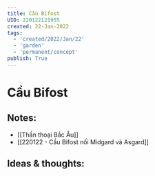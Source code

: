 ```yaml
---
title: Cầu Bifost
UID: 220122121955
created: 22-Jan-2022
tags:
  - 'created/2022/Jan/22'
  - 'garden'
  - 'permanent/concept'
publish: True
---
```

# Cầu Bifost

## Notes:
- [[Thần thoại Bắc Âu]]
- [[220122 - Cầu Bifost nối Midgard và Asgard]]

## Ideas & thoughts:


